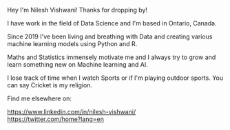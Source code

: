 Hey I'm Nilesh Vishwani! Thanks for dropping by!

I have work in the field of Data Science and I'm based in Ontario, Canada.

Since 2019 I've been living and breathing with Data and creating various machine learning models using Python and R.

Maths and Statistics immensely motivate me and I always try to grow and learn something new on Machine learning and AI.

I lose track of time when I watch Sports or if I'm playing outdoor sports. You can say Cricket is my religion.

Find me elsewhere on:

https://www.linkedin.com/in/nilesh-vishwani/                                                                                                                                        
https://twitter.com/home?lang=en  
